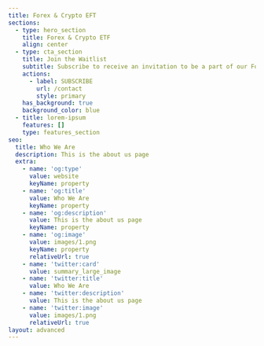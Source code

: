 ```yaml
---
title: Forex & Crypto EFT
sections:
  - type: hero_section
    title: Forex & Crypto ETF
    align: center
  - type: cta_section
    title: Join the Waitlist
    subtitle: Subscribe to receive an invitation to be a part of our Founders Club.
    actions:
      - label: SUBSCRIBE
        url: /contact
        style: primary
    has_background: true
    background_color: blue
  - title: lorem-ipsum
    features: []
    type: features_section
seo:
  title: Who We Are
  description: This is the about us page
  extra:
    - name: 'og:type'
      value: website
      keyName: property
    - name: 'og:title'
      value: Who We Are
      keyName: property
    - name: 'og:description'
      value: This is the about us page
      keyName: property
    - name: 'og:image'
      value: images/1.png
      keyName: property
      relativeUrl: true
    - name: 'twitter:card'
      value: summary_large_image
    - name: 'twitter:title'
      value: Who We Are
    - name: 'twitter:description'
      value: This is the about us page
    - name: 'twitter:image'
      value: images/1.png
      relativeUrl: true
layout: advanced
---
```

